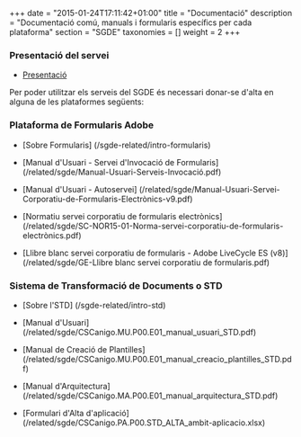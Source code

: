 +++
date        = "2015-01-24T17:11:42+01:00"
title       = "Documentació"
description = "Documentació comú, manuals i formularis específics per cada plataforma"
section     = "SGDE"
taxonomies  = []
weight 		= 2
+++

### Presentació del servei

- [Presentació](/related/sgde/Presentació-SGDE.pdf)

Per poder utilitzar els serveis del SGDE és necessari donar-se d'alta en alguna de les plataformes següents:

###  Plataforma de Formularis Adobe 

- [Sobre Formularis] (/sgde-related/intro-formularis)

- [Manual d'Usuari - Servei d'Invocació de Formularis] (/related/sgde/Manual-Usuari-Serveis-Invocació.pdf)
- [Manual d'Usuari - Autoservei] (/related/sgde/Manual-Usuari-Servei-Corporatiu-de-Formularis-Electrònics-v9.pdf)

- [Normatiu servei corporatiu de formularis electrònics] (/related/sgde/SC-NOR15-01-Norma-servei-corporatiu-de-formularis-electrònics.pdf)
- [Llibre blanc servei corporatiu de formularis - Adobe LiveCycle ES (v8)] (/related/sgde/GE-Llibre blanc servei corporatiu de formularis.pdf)

###  Sistema de Transformació de Documents o STD 

- [Sobre l'STD] (/sgde-related/intro-std)

- [Manual d'Usuari] (/related/sgde/CSCanigo.MU.P00.E01_manual_usuari_STD.pdf)
- [Manual de Creació de Plantilles] (/related/sgde/CSCanigo.MU.P00.E01_manual_creacio_plantilles_STD.pdf)
- [Manual d'Arquitectura] (/related/sgde/CSCanigo.MA.P00.E01_manual_arquitectura_STD.pdf)

- [Formulari d'Alta d'aplicació] (/related/sgde/CSCanigo.PA.P00.STD_ALTA_ambit-aplicacio.xlsx)